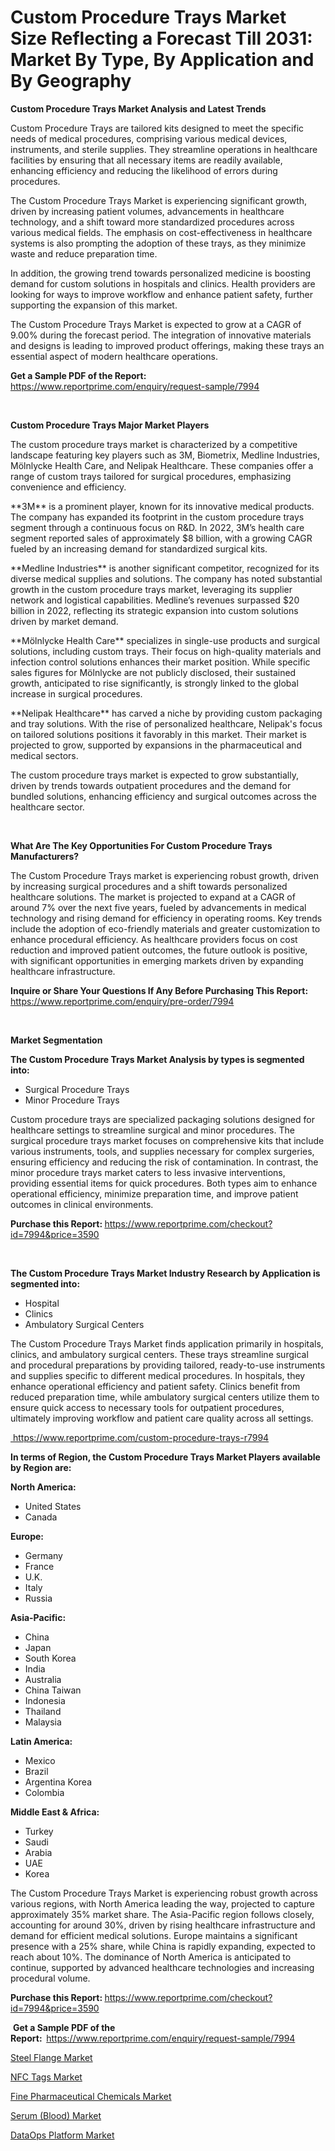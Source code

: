 <p><h1>Custom Procedure Trays Market Size Reflecting a Forecast Till 2031: Market By Type, By Application and By Geography</h1></p><p><strong>Custom Procedure Trays Market Analysis and Latest Trends</strong></p>
<p><p>Custom Procedure Trays are tailored kits designed to meet the specific needs of medical procedures, comprising various medical devices, instruments, and sterile supplies. They streamline operations in healthcare facilities by ensuring that all necessary items are readily available, enhancing efficiency and reducing the likelihood of errors during procedures.</p><p>The Custom Procedure Trays Market is experiencing significant growth, driven by increasing patient volumes, advancements in healthcare technology, and a shift toward more standardized procedures across various medical fields. The emphasis on cost-effectiveness in healthcare systems is also prompting the adoption of these trays, as they minimize waste and reduce preparation time. </p><p>In addition, the growing trend towards personalized medicine is boosting demand for custom solutions in hospitals and clinics. Health providers are looking for ways to improve workflow and enhance patient safety, further supporting the expansion of this market.</p><p>The Custom Procedure Trays Market is expected to grow at a CAGR of 9.00% during the forecast period. The integration of innovative materials and designs is leading to improved product offerings, making these trays an essential aspect of modern healthcare operations.</p></p>
<p><strong>Get a Sample PDF of the Report:&nbsp;</strong> <a href="https://www.reportprime.com/enquiry/request-sample/7994?utm_campaign=103&utm_medium=2&utm_source=Github&utm_content=ia&utm_term=28112024&utm_id=custom-procedure-trays">https://www.reportprime.com/enquiry/request-sample/7994</a></p>
<p>&nbsp;</p>
<p><strong>Custom Procedure Trays Major Market Players</strong></p>
<p><p>The custom procedure trays market is characterized by a competitive landscape featuring key players such as 3M, Biometrix, Medline Industries, Mölnlycke Health Care, and Nelipak Healthcare. These companies offer a range of custom trays tailored for surgical procedures, emphasizing convenience and efficiency.</p><p>**3M** is a prominent player, known for its innovative medical products. The company has expanded its footprint in the custom procedure trays segment through a continuous focus on R&D. In 2022, 3M’s health care segment reported sales of approximately $8 billion, with a growing CAGR fueled by an increasing demand for standardized surgical kits.</p><p>**Medline Industries** is another significant competitor, recognized for its diverse medical supplies and solutions. The company has noted substantial growth in the custom procedure trays market, leveraging its supplier network and logistical capabilities. Medline’s revenues surpassed $20 billion in 2022, reflecting its strategic expansion into custom solutions driven by market demand.</p><p>**Mölnlycke Health Care** specializes in single-use products and surgical solutions, including custom trays. Their focus on high-quality materials and infection control solutions enhances their market position. While specific sales figures for Mölnlycke are not publicly disclosed, their sustained growth, anticipated to rise significantly, is strongly linked to the global increase in surgical procedures.</p><p>**Nelipak Healthcare** has carved a niche by providing custom packaging and tray solutions. With the rise of personalized healthcare, Nelipak's focus on tailored solutions positions it favorably in this market. Their market is projected to grow, supported by expansions in the pharmaceutical and medical sectors.</p><p>The custom procedure trays market is expected to grow substantially, driven by trends towards outpatient procedures and the demand for bundled solutions, enhancing efficiency and surgical outcomes across the healthcare sector.</p></p>
<p>&nbsp;</p>
<p><strong>What Are The Key Opportunities For Custom Procedure Trays Manufacturers?</strong></p>
<p><p>The Custom Procedure Trays market is experiencing robust growth, driven by increasing surgical procedures and a shift towards personalized healthcare solutions. The market is projected to expand at a CAGR of around 7% over the next five years, fueled by advancements in medical technology and rising demand for efficiency in operating rooms. Key trends include the adoption of eco-friendly materials and greater customization to enhance procedural efficiency. As healthcare providers focus on cost reduction and improved patient outcomes, the future outlook is positive, with significant opportunities in emerging markets driven by expanding healthcare infrastructure.</p></p>
<p><strong>Inquire or Share Your Questions If Any Before Purchasing This Report:</strong> <a href="https://www.reportprime.com/enquiry/pre-order/7994?utm_campaign=103&utm_medium=2&utm_source=Github&utm_content=ia&utm_term=28112024&utm_id=custom-procedure-trays">https://www.reportprime.com/enquiry/pre-order/7994</a></p>
<p>&nbsp;</p>
<p><strong>Market Segmentation</strong></p>
<p><strong>The Custom Procedure Trays Market Analysis by types is segmented into:</strong></p>
<p><ul><li>Surgical Procedure Trays</li><li>Minor Procedure Trays</li></ul></p>
<p><p>Custom procedure trays are specialized packaging solutions designed for healthcare settings to streamline surgical and minor procedures. The surgical procedure trays market focuses on comprehensive kits that include various instruments, tools, and supplies necessary for complex surgeries, ensuring efficiency and reducing the risk of contamination. In contrast, the minor procedure trays market caters to less invasive interventions, providing essential items for quick procedures. Both types aim to enhance operational efficiency, minimize preparation time, and improve patient outcomes in clinical environments.</p></p>
<p><strong>Purchase this Report:&nbsp;</strong><a href="https://www.reportprime.com/checkout?id=7994&price=3590&utm_campaign=103&utm_medium=2&utm_source=Github&utm_content=ia&utm_term=28112024&utm_id=custom-procedure-trays">https://www.reportprime.com/checkout?id=7994&price=3590</a></p>
<p>&nbsp;</p>
<p><strong>The Custom Procedure Trays Market Industry Research by Application is segmented into:</strong></p>
<p><ul><li>Hospital</li><li>Clinics</li><li>Ambulatory Surgical Centers</li></ul></p>
<p><p>The Custom Procedure Trays Market finds application primarily in hospitals, clinics, and ambulatory surgical centers. These trays streamline surgical and procedural preparations by providing tailored, ready-to-use instruments and supplies specific to different medical procedures. In hospitals, they enhance operational efficiency and patient safety. Clinics benefit from reduced preparation time, while ambulatory surgical centers utilize them to ensure quick access to necessary tools for outpatient procedures, ultimately improving workflow and patient care quality across all settings.</p></p>
<p><a href="https://www.reportprime.com/custom-procedure-trays-r7994?utm_campaign=103&utm_medium=2&utm_source=Github&utm_content=ia&utm_term=28112024&utm_id=custom-procedure-trays">&nbsp;https://www.reportprime.com/custom-procedure-trays-r7994</a></p>
<p><strong>In terms of Region, the Custom Procedure Trays Market Players available by Region are:</strong></p>
<p>
    <p> <strong> North America: </strong>
        <ul>
            <li>United States</li>
            <li>Canada</li>
        </ul>
        </p> 
    <p> <strong> Europe: </strong>
        <ul>
            <li>Germany</li>
            <li>France</li>
            <li>U.K.</li>
            <li>Italy</li>
            <li>Russia</li>
        </ul>
        </p> 
    <p> <strong> Asia-Pacific: </strong>
        <ul>
            <li>China</li>
            <li>Japan</li>
            <li>South Korea</li>
            <li>India</li>
            <li>Australia</li>
            <li>China Taiwan</li>
            <li>Indonesia</li>
            <li>Thailand</li>
            <li>Malaysia</li>
        </ul>
        </p> 
    <p> <strong> Latin America: </strong>
        <ul>
            <li>Mexico</li>
            <li>Brazil</li>
            <li>Argentina Korea</li>
            <li>Colombia</li>
        </ul>
        </p> 
    <p> <strong> Middle East & Africa: </strong>
        <ul>
            <li>Turkey</li>
            <li>Saudi</li>
            <li>Arabia</li>
            <li>UAE</li>
            <li>Korea</li>
        </ul>
    </p>
    </p>
<p><p>The Custom Procedure Trays Market is experiencing robust growth across various regions, with North America leading the way, projected to capture approximately 35% market share. The Asia-Pacific region follows closely, accounting for around 30%, driven by rising healthcare infrastructure and demand for efficient medical solutions. Europe maintains a significant presence with a 25% share, while China is rapidly expanding, expected to reach about 10%. The dominance of North America is anticipated to continue, supported by advanced healthcare technologies and increasing procedural volume.</p></p>
<p><strong>Purchase this Report: </strong><a href="https://www.reportprime.com/checkout?id=7994&price=3590&utm_campaign=103&utm_medium=2&utm_source=Github&utm_content=ia&utm_term=28112024&utm_id=custom-procedure-trays">https://www.reportprime.com/checkout?id=7994&price=3590</a></p>
<p>&nbsp;<strong>Get a Sample PDF of the Report:&nbsp;&nbsp;</strong><a href="https://www.reportprime.com/enquiry/request-sample/7994?utm_campaign=103&utm_medium=2&utm_source=Github&utm_content=ia&utm_term=28112024&utm_id=custom-procedure-trays">https://www.reportprime.com/enquiry/request-sample/7994</a></p>
<p><strong></strong></p>
<p><p><a href="https://www.linkedin.com/pulse/projecting-growth-trajectory-steel-flange-market-size-share-s0dvf?utm_campaign=103&utm_medium=2&utm_source=Github&utm_content=ia&utm_term=28112024&utm_id=custom-procedure-trays">Steel Flange Market</a></p><p><a href="https://www.linkedin.com/pulse/031-athenaur-qzyff?utm_campaign=103&utm_medium=2&utm_source=Github&utm_content=ia&utm_term=28112024&utm_id=custom-procedure-trays">NFC Tags Market</a></p><p><a href="https://issuu.com/reportprime-2/docs/fine-pharmaceutical-chemicals-marke_b169730c6fb3ce?utm_campaign=103&utm_medium=2&utm_source=Github&utm_content=ia&utm_term=28112024&utm_id=custom-procedure-trays">Fine Pharmaceutical Chemicals Market</a></p><p><a href="https://issuu.com/reportprime-2/docs/serum-blood-market-size-2030.pptx_45ce7072786656?utm_campaign=103&utm_medium=2&utm_source=Github&utm_content=ia&utm_term=28112024&utm_id=custom-procedure-trays">Serum (Blood) Market</a></p><p><a href="https://www.linkedin.com/pulse/unlocking-insights-dataops-platform-market-2024-2031-135-cagr-bfbuf?utm_campaign=103&utm_medium=2&utm_source=Github&utm_content=ia&utm_term=28112024&utm_id=custom-procedure-trays">DataOps Platform Market</a></p></p>
